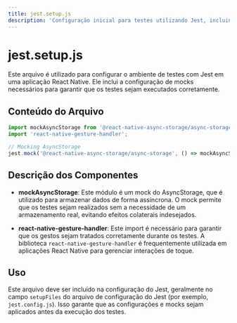 ```yaml
---
title: jest.setup.js
description: 'Configuração inicial para testes utilizando Jest, incluindo o mock do AsyncStorage e do react-native-gesture-handler.'
---
```


# jest.setup.js

Este arquivo é utilizado para configurar o ambiente de testes com Jest em uma aplicação React Native. Ele inclui a configuração de mocks necessários para garantir que os testes sejam executados corretamente.

## Conteúdo do Arquivo

```javascript
import mockAsyncStorage from '@react-native-async-storage/async-storage/jest/async-storage-mock';
import 'react-native-gesture-handler';

// Mocking AsyncStorage
jest.mock('@react-native-async-storage/async-storage', () => mockAsyncStorage);
```

## Descrição dos Componentes

- **mockAsyncStorage**: Este módulo é um mock do AsyncStorage, que é utilizado para armazenar dados de forma assíncrona. O mock permite que os testes sejam realizados sem a necessidade de um armazenamento real, evitando efeitos colaterais indesejados.

- **react-native-gesture-handler**: Este import é necessário para garantir que os gestos sejam tratados corretamente durante os testes. A biblioteca `react-native-gesture-handler` é frequentemente utilizada em aplicações React Native para gerenciar interações de toque.

## Uso

Este arquivo deve ser incluído na configuração do Jest, geralmente no campo `setupFiles` do arquivo de configuração do Jest (por exemplo, `jest.config.js`). Isso garante que as configurações e mocks sejam aplicados antes da execução dos testes.